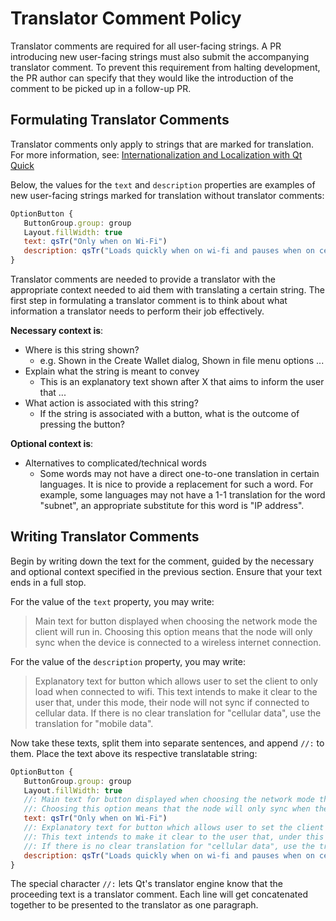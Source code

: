 # Translator Comment Policy

Translator comments are required for all user-facing strings. A PR introducing
new user-facing strings must also submit the accompanying translator comment.
To prevent this requirement from halting development, the PR author can specify
that they would like the introduction of the comment to be picked up in a
follow-up PR.

## Formulating Translator Comments

Translator comments only apply to strings that are marked for translation.
For more information, see:
[Internationalization and Localization with Qt Quick](https://doc.qt.io/qt-6/i18n-source-translation.html)

Below, the values for the `text` and `description` properties are examples of
new user-facing strings marked for translation without translator comments:

```qml
OptionButton {
   ButtonGroup.group: group
   Layout.fillWidth: true
   text: qsTr("Only when on Wi-Fi")
   description: qsTr("Loads quickly when on wi-fi and pauses when on cellular data.")
}
```

Translator comments are needed to provide a translator with the appropriate
context needed to aid them with translating a certain string.
The first step in formulating a translator comment is to think about what
information a translator needs to perform their job effectively.

**Necessary context is**:
- Where is this string shown?
  - e.g. Shown in the Create Wallet dialog, Shown in file menu options ...
- Explain what the string is meant to convey
  - This is an explanatory text shown after X that aims to inform the user that ...
- What action is associated with this string?
  - If the string is associated with a button, what is the outcome of pressing the button?

**Optional context is**:
- Alternatives to complicated/technical words
  - Some words may not have a direct one-to-one translation in certain languages.
    It is nice to provide a replacement for such a word. For example,
    some languages may not have a 1-1 translation for the word "subnet",
    an appropriate substitute for this word is "IP address".

## Writing Translator Comments

Begin by writing down the text for the comment, guided by the necessary and
optional context specified in the previous section. Ensure that your text ends
in a full stop.

For the value of the `text` property, you may write:

> Main text for button displayed when choosing the network mode the client will
run in. Choosing this option means that the node will only sync when the device
is connected to a wireless internet connection.

For the value of the `description` property, you may write:

> Explanatory text for button which allows user to set the client to only load
when connected to wifi. This text intends to make it clear to the user that,
under this mode, their node will not sync if connected to cellular data.
If there is no clear translation for "cellular data", use the translation for
"mobile data".

Now take these texts, split them into separate sentences, and append `//:`
to them. Place the text above its respective translatable string:

```qml
OptionButton {
   ButtonGroup.group: group
   Layout.fillWidth: true
   //: Main text for button displayed when choosing the network mode the client will run in.
   //: Choosing this option means that the node will only sync when the device is connected to a wireless internet connection.
   text: qsTr("Only when on Wi-Fi")
   //: Explanatory text for button which allows user to set the client to only load when connected to wifi.
   //: This text intends to make it clear to the user that, under this mode, their node will not sync if connected to cellular data.
   //: If there is no clear translation for "cellular data", use the translation for "mobile data".
   description: qsTr("Loads quickly when on wi-fi and pauses when on cellular data.")
}
```

The special character `//:` lets Qt's translator engine know that the proceeding
text is a translator comment. Each line will get concatenated together to be
presented to the translator as one paragraph.
